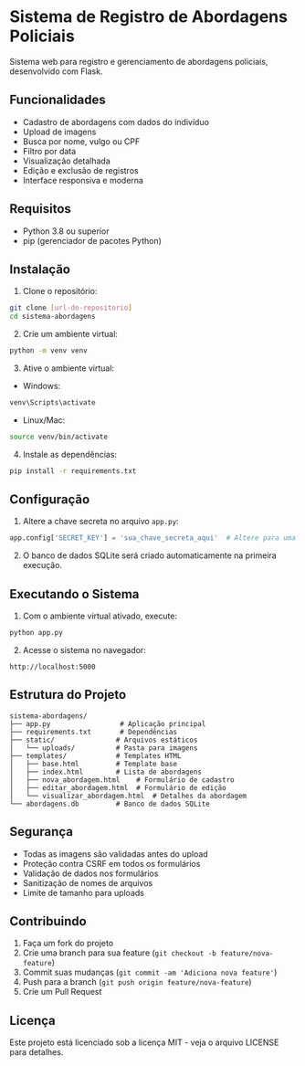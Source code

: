 # Sistema de Registro de Abordagens Policiais

Sistema web para registro e gerenciamento de abordagens policiais, desenvolvido com Flask.

## Funcionalidades

- Cadastro de abordagens com dados do indivíduo
- Upload de imagens
- Busca por nome, vulgo ou CPF
- Filtro por data
- Visualização detalhada
- Edição e exclusão de registros
- Interface responsiva e moderna

## Requisitos

- Python 3.8 ou superior
- pip (gerenciador de pacotes Python)

## Instalação

1. Clone o repositório:
```bash
git clone [url-do-repositorio]
cd sistema-abordagens
```

2. Crie um ambiente virtual:
```bash
python -m venv venv
```

3. Ative o ambiente virtual:
- Windows:
```bash
venv\Scripts\activate
```
- Linux/Mac:
```bash
source venv/bin/activate
```

4. Instale as dependências:
```bash
pip install -r requirements.txt
```

## Configuração

1. Altere a chave secreta no arquivo `app.py`:
```python
app.config['SECRET_KEY'] = 'sua_chave_secreta_aqui'  # Altere para uma chave secreta segura
```

2. O banco de dados SQLite será criado automaticamente na primeira execução.

## Executando o Sistema

1. Com o ambiente virtual ativado, execute:
```bash
python app.py
```

2. Acesse o sistema no navegador:
```
http://localhost:5000
```

## Estrutura do Projeto

```
sistema-abordagens/
├── app.py                 # Aplicação principal
├── requirements.txt       # Dependências
├── static/               # Arquivos estáticos
│   └── uploads/          # Pasta para imagens
├── templates/            # Templates HTML
│   ├── base.html         # Template base
│   ├── index.html        # Lista de abordagens
│   ├── nova_abordagem.html    # Formulário de cadastro
│   ├── editar_abordagem.html  # Formulário de edição
│   └── visualizar_abordagem.html  # Detalhes da abordagem
└── abordagens.db         # Banco de dados SQLite
```

## Segurança

- Todas as imagens são validadas antes do upload
- Proteção contra CSRF em todos os formulários
- Validação de dados nos formulários
- Sanitização de nomes de arquivos
- Limite de tamanho para uploads

## Contribuindo

1. Faça um fork do projeto
2. Crie uma branch para sua feature (`git checkout -b feature/nova-feature`)
3. Commit suas mudanças (`git commit -am 'Adiciona nova feature'`)
4. Push para a branch (`git push origin feature/nova-feature`)
5. Crie um Pull Request

## Licença

Este projeto está licenciado sob a licença MIT - veja o arquivo LICENSE para detalhes. 